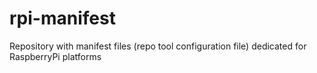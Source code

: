 # rpi-manifest
Repository with manifest files (repo tool configuration file) dedicated for RaspberryPi platforms
